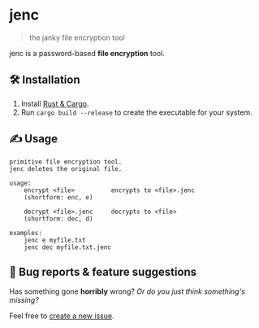 # jenc
> the janky file encryption tool

jenc is a password-based **file encryption** tool.

## :hammer_and_wrench: Installation
1. Install [Rust & Cargo](https://doc.rust-lang.org/cargo/getting-started/installation.html).
2. Run `cargo build --release` to create the executable for your system.

## :writing_hand: Usage
```
primitive file encryption tool.
jenc deletes the original file.

usage:
    encrypt <file>          encrypts to <file>.jenc
    (shortform: enc, e)

    decrypt <file>.jenc     decrypts to <file> 
    (shortform: dec, d)

examples:
    jenc e myfile.txt
    jenc dec myfile.txt.jenc
```

## :bug: Bug reports & feature suggestions
Has something gone **horribly** wrong? *Or do you just think something's missing?*

Feel free to [create a new issue](https://github.com/jack-avery/jenc/issues).
